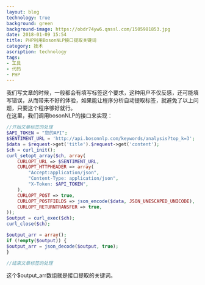 ```yaml
---
layout: blog
technology: true
background: green
background-image: https://obdr74yw6.qnssl.com/1505981853.jpg
date: 2018-01-09 15:54
title: PHP利用BosonNLP接口提取关键词
category: 技术
ascription: technology
tags:
- 工具
- 代码
- PHP
---
```


我们写文章的时候，一般都会有填写标签这个要求，这种用户不仅反感，还可能填写错误，从而带来不好的体验，如果能让程序分析自动提取标签，就避免了以上问题，只要这个程序够好就行。  
在这里，我们调用bosonNLP的接口来实现：  
```php
//开始文章标签的处理
$API_TOKEN = "您的API";
$SENTIMENT_URL = 'http://api.bosonnlp.com/keywords/analysis?top_k=3';
$data = $request->get('title').$request->get('content');
$ch = curl_init();
curl_setopt_array($ch, array(
    CURLOPT_URL => $SENTIMENT_URL,
    CURLOPT_HTTPHEADER => array(
        "Accept:application/json",
        "Content-Type: application/json",
        "X-Token: $API_TOKEN",
    ),
    CURLOPT_POST => true,
    CURLOPT_POSTFIELDS => json_encode($data, JSON_UNESCAPED_UNICODE),
    CURLOPT_RETURNTRANSFER => true,
));
$output = curl_exec($ch);
curl_close($ch);

$output_arr = array();
if (!empty($output)) {
$output_arr = json_decode($output, true);
}

//结束文章标签的处理
```

这个$output_arr数组就是接口提取的关键词。